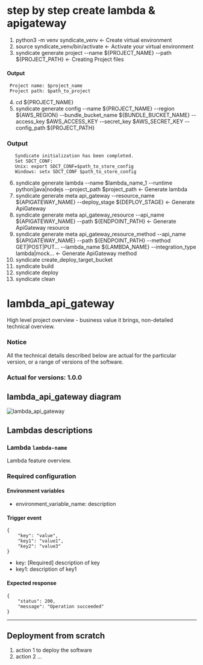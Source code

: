 # step by step create lambda & apigateway

1. python3 -m venv syndicate_venv <- Create virtual environment
2. source syndicate_venv/bin/activate <- Activate your virtual environment
3. syndicate generate project --name ${PROJECT_NAME} --path ${PROJECT_PATH} <- Creating Project files
#### Output
```  
 Project name: $project_name
 Project path: $path_to_project
```

4. cd ${PROJECT_NAME}
5. syndicate generate config --name ${PROJECT_NAME} --region ${AWS_REGION} --bundle_bucket_name ${BUNDLE_BUCKET_NAME}
   --access_key $AWS_ACCESS_KEY --secret_key $AWS_SECRET_KEY --config_path ${PROJECT_PATH}
### Output
```
   Syndicate initialization has been completed.
   Set SDCT_CONF:
   Unix: export SDCT_CONF=$path_to_store_config
   Windows: setx SDCT_CONF $path_to_store_config
```
6. syndicate generate lambda
   --name $lambda_name_1
   --runtime python|java|nodejs
   --project_path $project_path <- Generate lambda
7. syndicate generate meta api_gateway --resource_name ${APIGATEWAY_NAME} --deploy_stage ${DEPLOY_STAGE} <- Generate ApiGateway 
8. syndicate generate meta api_gateway_resource --api_name ${APIGATEWAY_NAME} --path ${ENDPOINT_PATH} <- Generate ApiGateway resource
9. syndicate generate meta  api_gateway_resource_method --api_name ${APIGATEWAY_NAME} --path ${ENDPOINT_PATH} --method GET|POST|PUT... --lambda_name ${LAMBDA_NAME} --integration_type lambda|mock... <- Generate ApiGateway method
10. syndicate create_deploy_target_bucket
11. syndicate build
12. syndicate deploy
13. syndicate clean

# lambda_api_gateway

High level project overview - business value it brings, non-detailed technical overview.

### Notice

All the technical details described below are actual for the particular
version, or a range of versions of the software.

### Actual for versions: 1.0.0

## lambda_api_gateway diagram

![lambda_api_gateway](pics/lambda_api_gateway_diagram.png)

## Lambdas descriptions

### Lambda `lambda-name`

Lambda feature overview.

### Required configuration

#### Environment variables

* environment_variable_name: description

#### Trigger event

```buildoutcfg
{
    "key": "value",
    "key1": "value1",
    "key2": "value3"
}
```

* key: [Required] description of key
* key1: description of key1

#### Expected response

```buildoutcfg
{
    "status": 200,
    "message": "Operation succeeded"
}
```

---

## Deployment from scratch

1. action 1 to deploy the software
2. action 2
   ...


